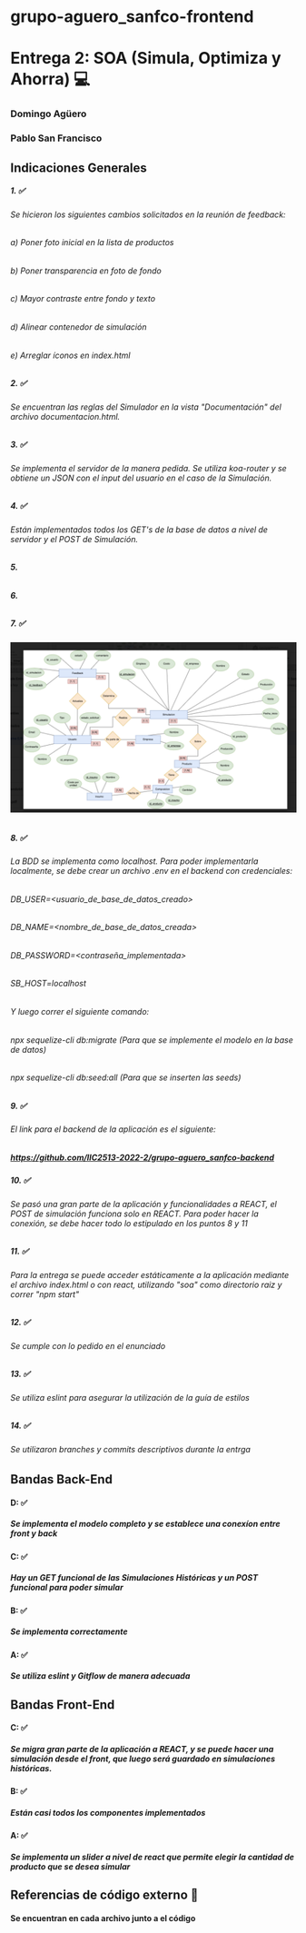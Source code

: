 # grupo-aguero_sanfco-frontend 

# Entrega 2: SOA (Simula, Optimiza y Ahorra) :computer:

### Domingo Agüero
### Pablo San Francisco


## Indicaciones Generales

##### 1.  ✅
###### Se hicieron los siguientes cambios solicitados en la reunión de feedback:
###### a) Poner foto inicial en la lista de productos
###### b) Poner transparencia en foto de fondo
###### c) Mayor contraste entre fondo y texto
###### d) Alinear contenedor de simulación
###### e) Arreglar íconos en index.html

##### 2. ✅
###### Se encuentran las reglas del Simulador en la vista "Documentación" del archivo documentacion.html.

##### 3. ✅
###### Se implementa el servidor de la manera pedida. Se utiliza koa-router y se obtiene un JSON con el input del usuario en el caso de la Simulación. 

##### 4. ✅
###### Están implementados todos los GET's de la base de datos a nivel de servidor y el POST de Simulación. 

##### 5.
######

##### 6.
###### 

##### 7. ✅
###### ![Modelo Entidad Relación](/src/assets/imgs/modeloER.png "Modelo E/R")

##### 8. ✅
###### La BDD se implementa como localhost. Para poder implementarla localmente, se debe crear un archivo .env en el backend con credenciales:
###### DB_USER=<usuario_de_base_de_datos_creado>
###### DB_NAME=<nombre_de_base_de_datos_creada>
###### DB_PASSWORD=<contraseña_implementada>
###### SB_HOST=localhost
###### Y luego correr el siguiente comando:
###### npx sequelize-cli db:migrate (Para que se implemente el modelo en la base de datos)
###### npx sequelize-cli db:seed:all (Para que se inserten las seeds)

##### 9. ✅
###### El link para el backend de la aplicación es el siguiente:
##### https://github.com/IIC2513-2022-2/grupo-aguero_sanfco-backend

##### 10. ✅
###### Se pasó una gran parte de la aplicación y funcionalidades a REACT, el POST de simulación funciona solo en REACT. Para poder hacer la conexión, se debe hacer todo lo estipulado en los puntos 8 y 11

##### 11. ✅
###### Para la entrega se puede acceder estáticamente a la aplicación mediante el archivo index.html o con react, utilizando "soa" como directorio raiz y correr "npm start"

##### 12. ✅
###### Se cumple con lo pedido en el enunciado

##### 13. ✅
###### Se utiliza eslint para asegurar la utilización de la guía de estilos

##### 14. ✅
###### Se utilizaron branches y commits descriptivos durante la entrga

## Bandas Back-End

#### D: ✅
##### Se implementa el modelo completo y se establece una conexíon entre front y back

#### C: ✅
##### Hay un GET funcional de las Simulaciones Históricas y un POST funcional para poder simular

#### B: ✅
##### Se implementa correctamente

#### A: ✅
##### Se utiliza eslint y Gitflow de manera adecuada

## Bandas Front-End

#### C: ✅
##### Se migra gran parte de la aplicación a REACT, y se puede hacer una simulación desde el front, que luego será guardado en simulaciones históricas.

#### B: ✅
##### Están casi todos los componentes implementados

#### A: ✅
##### Se implementa un slider a nivel de react que permite elegir la cantidad de producto que se desea simular


## Referencias de código externo :book:
#### Se encuentran en cada archivo junto a el código





